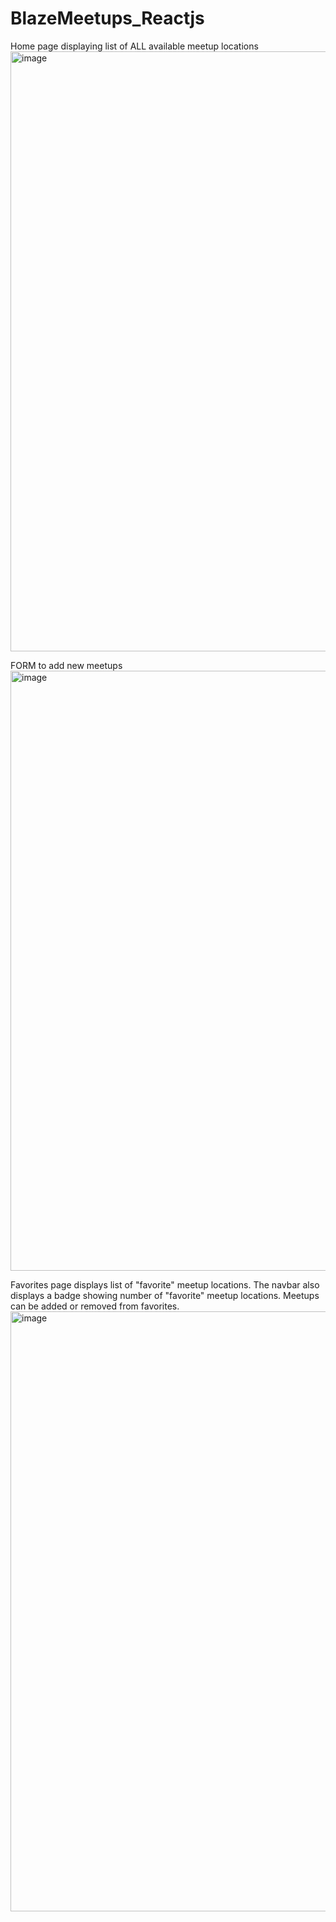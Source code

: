 # BlazeMeetups_Reactjs


Home page displaying list of ALL available meetup locations
<img width="960" alt="image" src="https://user-images.githubusercontent.com/96373227/184502342-fc9b1ddc-349a-44b8-a0e0-e017cb47127e.png">


FORM to add new meetups
<img width="960" alt="image" src="https://user-images.githubusercontent.com/96373227/184502483-f7a52721-005a-4b6d-835c-be5fa44292b9.png">


Favorites page displays list of "favorite" meetup locations.
The navbar also displays a badge showing number of "favorite" meetup locations.
Meetups can be added or removed from favorites.
<img width="960" alt="image" src="https://user-images.githubusercontent.com/96373227/184502388-9b2c0aad-6e86-480e-b9f2-ced28807e42e.png">
